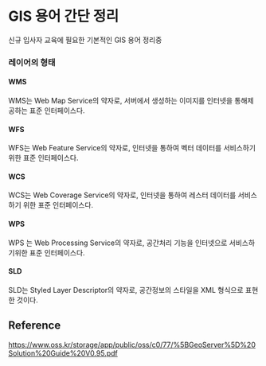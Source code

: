 # GIS 용어 간단 정리

신규 입사자 교육에 필요한 기본적인 GIS 용어 정리중


### 레이어의 형태

#### WMS

WMS는 Web Map Service의 약자로, 서버에서 생성하는 이미지를 인터넷을 통해제공하는 표준 인터페이스다.

#### WFS

WFS는 Web Feature Service의 약자로, 인터넷을 통하여 벡터 데이터를 서비스하기위한 표준 인터페이스다.

#### WCS

WCS는 Web Coverage Service의 약자로, 인터넷을 통하여 레스터 데이터를 서비스하기 위한 표준 인터페이스다.

#### WPS

WPS 는 Web Processing Service의 약자로, 공간처리 기능을 인터넷으로 서비스하기위한 표준 인터페이스다.

#### SLD

SLD는 Styled Layer Descriptor의 약자로, 공간정보의 스타일을 XML 형식으로 표현한 것이다.


## Reference 

https://www.oss.kr/storage/app/public/oss/c0/77/%5BGeoServer%5D%20Solution%20Guide%20V0.95.pdf